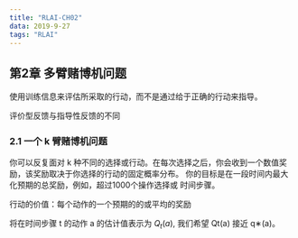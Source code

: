 ```yaml
---
title: "RLAI-CH02"
data: 2019-9-27
tags: "RLAI"
---
```

## 第2章 多臂赌博机问题

使用训练信息来评估所采取的行动，而不是通过给于正确的行动来指导。

评价型反馈与指导性反馈的不同

### 2.1 一个 k 臂赌博机问题

你可以反复面对 k 种不同的选择或行动。在每次选择之后，你会收到一个数值奖励，该奖励取决于你选择的行动的固定概率分布。 你的目标是在一段时间内最大化预期的总奖励，例如，超过1000个操作选择或 时间步骤。

行动的价值：每个动作的一个预期的的或平均的奖励

将在时间步骤 t 的动作 a 的估计值表示为 $Q_t(a)$, 我们希望 Qt(a) 接近 q∗(a)。



